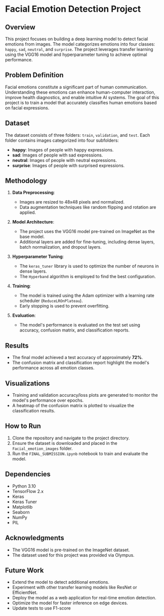 # Facial Emotion Detection Project  

## Overview  
This project focuses on building a deep learning model to detect facial emotions from images. The model categorizes emotions into four classes: `happy`, `sad`, `neutral`, and `surprise`. The project leverages transfer learning using the VGG16 model and hyperparameter tuning to achieve optimal performance.  

## Problem Definition  
Facial emotions constitute a significant part of human communication. Understanding these emotions can enhance human-computer interaction, improve health diagnostics, and enable intuitive AI systems. The goal of this project is to train a model that accurately classifies human emotions based on facial expressions.  

## Dataset  
The dataset consists of three folders: `train`, `validation`, and `test`. Each folder contains images categorized into four subfolders:  
- **happy**: Images of people with happy expressions.  
- **sad**: Images of people with sad expressions.  
- **neutral**: Images of people with neutral expressions.  
- **surprise**: Images of people with surprised expressions.  

## Methodology  
1. **Data Preprocessing**:  
    - Images are resized to 48x48 pixels and normalized.  
    - Data augmentation techniques like random flipping and rotation are applied.  

2. **Model Architecture**:  
    - The project uses the VGG16 model pre-trained on ImageNet as the base model.  
    - Additional layers are added for fine-tuning, including dense layers, batch normalization, and dropout layers.  

3. **Hyperparameter Tuning**:  
    - The `keras_tuner` library is used to optimize the number of neurons in dense layers.  
    - The `Hyperband` algorithm is employed to find the best configuration.  

4. **Training**:  
    - The model is trained using the Adam optimizer with a learning rate scheduler (`ReduceLROnPlateau`).  
    - Early stopping is used to prevent overfitting.  

5. **Evaluation**:  
    - The model's performance is evaluated on the test set using accuracy, confusion matrix, and classification reports.  

## Results  
- The final model achieved a test accuracy of approximately **72%**.  
- The confusion matrix and classification report highlight the model's performance across all emotion classes.  

## Visualizations  
- Training and validation accuracy/loss plots are generated to monitor the model's performance over epochs.  
- A heatmap of the confusion matrix is plotted to visualize the classification results.  

## How to Run  
1. Clone the repository and navigate to the project directory.  
2. Ensure the dataset is downloaded and placed in the `Facial_emotion_images` folder.  
3. Run the `FINAL_SUBMISSION.ipynb` notebook to train and evaluate the model.  

## Dependencies  
- Python 3.10  
- TensorFlow 2.x  
- Keras  
- Keras Tuner  
- Matplotlib  
- Seaborn  
- NumPy  
- PIL  

## Acknowledgments  
- The VGG16 model is pre-trained on the ImageNet dataset.  
- The dataset used for this project was provided via Olympus.  

## Future Work  
- Extend the model to detect additional emotions.  
- Experiment with other transfer learning models like ResNet or EfficientNet.  
- Deploy the model as a web application for real-time emotion detection.  
- Optimize the model for faster inference on edge devices.  
- Update tests to use F1-score
